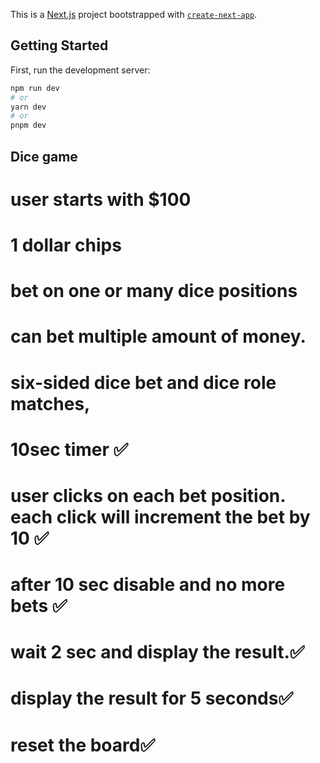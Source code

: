 This is a [Next.js](https://nextjs.org/) project bootstrapped with [`create-next-app`](https://github.com/vercel/next.js/tree/canary/packages/create-next-app).

## Getting Started

First, run the development server:

```bash
npm run dev
# or
yarn dev
# or
pnpm dev
```

## Dice game

# user starts with $100

# 1 dollar chips

# bet on one or many dice positions

# can bet multiple amount of money.

# six-sided dice bet and dice role matches,

# 10sec timer ✅

# user clicks on each bet position. each click will increment the bet by 10 ✅

# after 10 sec disable and no more bets ✅

# wait 2 sec and display the result.✅

# display the result for 5 seconds✅

# reset the board✅
